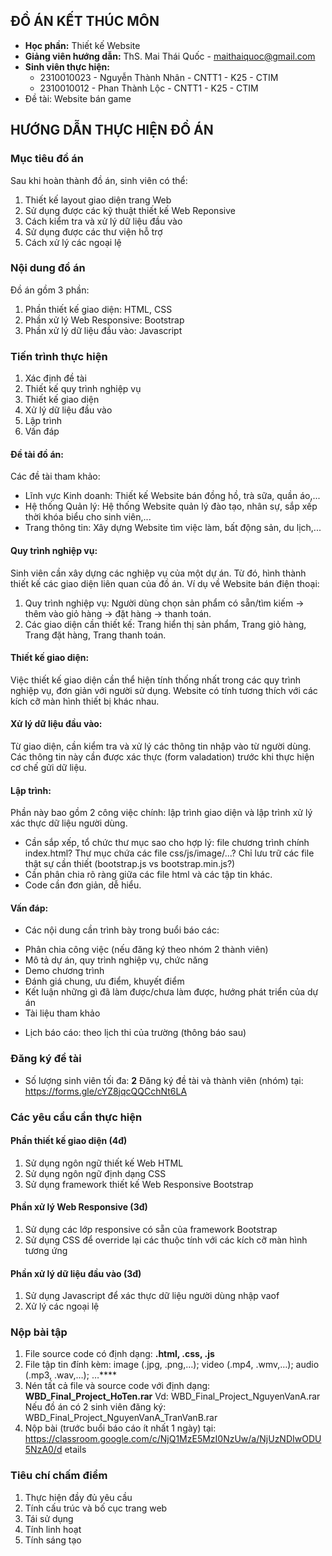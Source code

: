 ## ĐỒ ÁN KẾT THÚC MÔN
- **Học phần:** Thiết kế Website
- **Giảng viên hướng dẫn:** ThS. Mai Thái Quốc - maithaiquoc@gmail.com
- **Sinh viên thực hiện:**
  + 2310010023 - Nguyễn Thành Nhân - CNTT1 - K25 - CTIM
  + 2310010012 - Phan Thành Lộc - CNTT1 - K25 - CTIM
- Đề tài: Website bán game

## HƯỚNG DẪN THỰC HIỆN ĐỒ ÁN
### Mục tiêu đồ án
Sau khi hoàn thành đồ án, sinh viên có thể:
1. Thiết kế layout giao diện trang Web
2. Sử dụng được các kỹ thuật thiết kế Web Reponsive
3. Cách kiểm tra và xử lý dữ liệu đầu vào
4. Sử dụng được các thư viện hỗ trợ
5. Cách xử lý các ngoại lệ

### Nội dung đồ án
Đồ án gồm 3 phần:
1. Phần thiết kế giao diện: HTML, CSS
2. Phần xử lý Web Responsive: Bootstrap
3. Phần xử lý dữ liệu đầu vào: Javascript

### Tiến trình thực hiện
1. Xác định đề tài
2. Thiết kế quy trình nghiệp vụ
3. Thiết kế giao diện
4. Xử lý dữ liệu đầu vào
5. Lập trình
6. Vấn đáp

#### Đề tài đồ án:
Các đề tài tham khảo:
- Lĩnh vực Kinh doanh: Thiết kế Website bán đồng hồ, trà sữa, quần áo,...
- Hệ thống Quản lý: Hệ thống Website quản lý đào tạo, nhân sự, sắp xếp thời khóa biểu cho sinh viên,...
- Trang thông tin: Xây dựng Website tìm việc làm, bất động sản, du lịch,...

#### Quy trình nghiệp vụ:
Sinh viên cần xây dựng các nghiệp vụ của một dự án. Từ đó, hình thành thiết kế các giao diện liên quan của đồ án.
Ví dụ về Website bán điện thoại:
1. Quy trình nghiệp vụ: Người dùng chọn sản phẩm có sẵn/tìm kiếm -> thêm vào giỏ hàng -> đặt hàng -> thanh toán.
2. Các giao diện cần thiết kế: Trang hiển thị sản phẩm, Trang giỏ hàng, Trang đặt hàng, Trang thanh toán.

#### Thiết kế giao diện:
Việc thiết kế giao diện cần thể hiện tính thống nhất trong các quy trình nghiệp vụ, đơn giản với người sử dụng. Website có tính tương thích với các kích cỡ màn hình thiết bị khác nhau.

#### Xử lý dữ liệu đầu vào:
Từ giao diện, cần kiểm tra và xử lý các thông tin nhập vào từ người dùng. Các thông tin này cần được xác thực (form valadation) trước khi thực hiện cơ chế gửi dữ liệu.

#### Lập trình:
Phần này bao gồm 2 công việc chính: lập trình giao diện và lập trình xử lý xác thực dữ liệu người dùng.
- Cần sắp xếp, tổ chức thư mục sao cho hợp lý: file chương trình chính index.html? Thư mục chứa các file css/js/image/...? Chỉ lưu trữ các file thật sự cần thiết (bootstrap.js vs bootstrap.min.js?)
- Cần phân chia rõ ràng giữa các file html và các tập tin khác.
- Code cần đơn giản, dễ hiểu.

#### Vấn đáp:
- Các nội dung cần trình bày trong buổi báo các:
+ Phân chia công việc (nếu đăng ký theo nhóm 2 thành viên)
+ Mô tả dự án, quy trình nghiệp vụ, chức năng
+ Demo chương trình
+ Đánh giá chung, ưu điểm, khuyết điểm
+ Kết luận những gì đã làm được/chưa làm được, hướng phát triển của dự án
+ Tài liệu tham khảo
- Lịch báo cáo: theo lịch thi của trường (thông báo sau)

### Đăng ký đề tài
- Số lượng sinh viên tối đa: **2**
Đăng ký đề tài và thành viên (nhóm) tại:
https://forms.gle/cYZ8jqcQQCchNt6LA

### Các yêu cầu cần thực hiện
#### Phần thiết kế giao diện (4đ)
1. Sử dụng ngôn ngữ thiết kế Web HTML
2. Sử dụng ngôn ngữ định dạng CSS
3. Sử dụng framework thiết kế Web Responsive Bootstrap

#### Phần xử lý Web Responsive (3đ)
1. Sử dụng các lớp responsive có sẵn của framework Bootstrap
2. Sử dụng CSS để override lại các thuộc tính với các kích cỡ màn hình tương ứng

#### Phần xử lý dữ liệu đầu vào (3đ)
1. Sử dụng Javascript để xác thực dữ liệu người dùng nhập vaof
2. Xử lý các ngoại lệ

### Nộp bài tập
1. File source code có định dạng: **.html, .css, .js**
2. File tập tin đính kèm: image (.jpg, .png,…); video (.mp4, .wmv,…); 
audio (.mp3, .wav,…); …****
3. Nén tất cả file và source code với định dạng: 
**WBD_Final_Project_HoTen.rar**
Vd: WBD_Final_Project_NguyenVanA.rar
Nếu đồ án có 2 sinh viên đăng ký: WBD_Final_Project_NguyenVanA_TranVanB.rar
4. Nộp bài (trước buổi báo cáo ít nhất 1 ngày) tại: 
https://classroom.google.com/c/NjQ1MzE5MzI0NzUw/a/NjUzNDIwODU5NzA0/d
etails

### Tiêu chí chấm điểm
1. Thực hiện đầy đủ yêu cầu
2. Tính cấu trúc và bố cục trang web
3. Tái sử dụng
4. Tính linh hoạt
5. Tính sáng tạo
